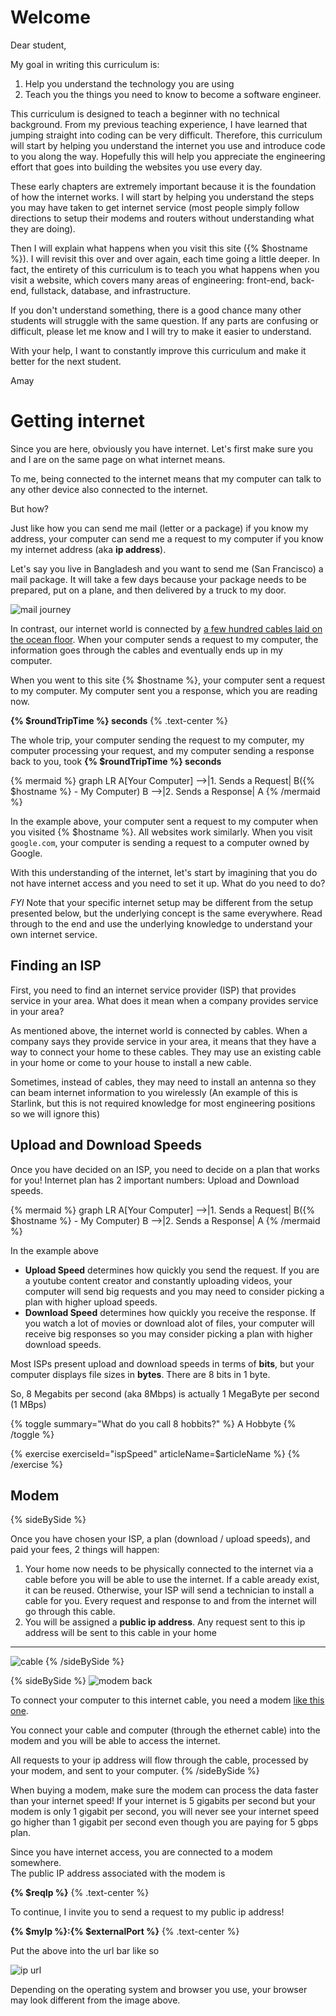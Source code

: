 # Welcome

Dear student,

My goal in writing this curriculum is:

1. Help you understand the technology you are using 
2. Teach you the things you need to know to become a software engineer.

This curriculum is designed to teach a beginner with no technical background. 
From my previous teaching experience, I have learned that jumping straight into coding can be very difficult.
Therefore, this curriculum will start by helping you understand the internet you use and introduce code to you along the way.
Hopefully this will help you appreciate the engineering effort that goes into building the websites you use every day.

These early chapters are extremely important because it is the foundation of how the internet works.
I will start by helping you understand the steps you may have taken to get internet service 
(most people simply follow directions to setup their modems and routers without understanding what they are doing).

Then I will explain what happens when you visit this site ({% $hostname %}).
I will revisit this over and over again, each time going a little deeper. 
In fact, the entirety of this curriculum is to teach you what happens when you visit a website, which covers many areas of engineering: front-end, back-end, fullstack, database, and infrastructure.

If you don't understand something, there is a good chance many other students will struggle with the same question.
If any parts are confusing or difficult, please let me know and I will try to make it easier to understand. 

With your help, I want to constantly improve this curriculum and make it better for the next student.

Amay

# Getting internet

Since you are here, obviously you have internet. Let's first make sure you and I are on the same page on what internet means.

To me, being connected to the internet means that my computer can talk to any other device also connected to the internet. 

But how?

Just like how you can send me mail (letter or a package) if you know my address, your computer can send me a request to my computer if you know my internet address (aka **ip address**).

Let's say you live in Bangladesh and you want to send me (San Francisco) a mail package. It will take a few days because your package needs to be prepared, put on a plane, and then delivered by a truck to my door.

![mail journey](https://v3.amayz.dev/public/uploads/sf-bangladesh.png)

In contrast, our internet world is connected by [a few hundred cables laid on the ocean floor](what-happens-when-you-buy-internet). 
When your computer sends a request to my computer, the information goes through the cables and eventually ends up in my computer.

When you went to this site {% $hostname %}, your computer sent a request to my computer. 
My computer sent you a response, which you are reading now. 

**{% $roundTripTime %} seconds** {% .text-center %}

The whole trip, your computer sending the request to my computer, my computer processing your request, and my computer sending a response back to you, took **{% $roundTripTime %} seconds** 

{% mermaid %}
graph LR
A[Your Computer] -->|1. Sends a Request| B({% $hostname %} - My Computer)
B -->|2. Sends a Response| A
{% /mermaid %} 

In the example above, your computer sent a request to my computer when you visited {% $hostname %}. 
All websites work similarly. When you visit `google.com`, your computer is sending a request to a computer owned by Google.

With this understanding of the internet, let's start by imagining that you do not have internet access and you need to set it up.
What do you need to do? 

*FYI* Note that your specific internet setup may be different from the setup presented below, but the underlying concept is the same everywhere. Read through to the end and use the underlying knowledge to understand your own internet service.

## Finding an ISP
First, you need to find an internet service provider (ISP) that provides service in your area. What does it mean when a company provides service in your area?

As mentioned above, the internet world is connected by cables. 
When a company says they provide service in your area, it means that they have a way to connect your home to these cables. 
They may use an existing cable in your home or come to your house to install a new cable.

Sometimes, instead of cables, they may need to install an antenna so they can beam internet information to you wirelessly (An example of this is Starlink, but this is not required knowledge for most engineering positions so we will ignore this)

## Upload and Download Speeds
Once you have decided on an ISP, you need to decide on a plan that works for you! 
Internet plan has 2 important numbers: Upload and Download speeds. 

{% mermaid %}
graph LR
A[Your Computer] -->|1. Sends a Request| B({% $hostname %} - My Computer)
B -->|2. Sends a Response| A
{% /mermaid %} 

In the example above
* **Upload Speed** determines how quickly you send the request. If you are a youtube content creator and constantly uploading videos, your computer will send big requests and you may need to consider picking a plan with higher upload speeds.
* **Download Speed** determines how quickly you receive the response. If you watch a lot of movies or download alot of files, your computer will receive big responses so you may consider picking a plan with higher download speeds.

Most ISPs present upload and download speeds in terms of **bits**, but your computer displays file sizes in **bytes**. There are 8 bits in 1 byte. 

So, 8 Megabits per second (aka 8Mbps) is actually 1 MegaByte per second (1 MBps)

{% toggle summary="What do you call 8 hobbits?" %}
A Hobbyte
{% /toggle %}

{% exercise exerciseId="ispSpeed" articleName=$articleName %}
{% /exercise %}

## Modem

{% sideBySide %}

Once you have chosen your ISP, a plan (download / upload speeds), and paid your fees, 2 things will happen:
1. Your home now needs to be physically connected to the internet via a cable before you will be able to use the internet. 
If a cable aready exist, it can be reused. Otherwise, your ISP will send a technician to install a cable for you. Every request and response to and from the internet will go through this cable. 
2. You will be assigned a **public ip address**. Any request sent to this ip address will be sent to this cable in your home

---

![cable](https://v3.amayz.dev/public/uploads/comcast-coaxial-cable.png)
{% /sideBySide %}


{% sideBySide %}
![modem back](https://v3.amayz.dev/public/uploads/modem-outlet.png)

To connect your computer to this internet cable, you need a modem [like this one](https://www.amazon.com/ARRIS-SURFboard-SB6183-Docsis-Packaging/dp/B00MA5U1FW/ref=asc_df_B00MA5U1FW/). 

You connect your cable and computer (through the ethernet cable) into the modem and you will be able to access the internet. 

All requests to your ip address will flow through the cable, processed by your modem, and sent to your computer.
{% /sideBySide %}

When buying a modem, make sure the modem can process the data faster than your internet speed! If your internet is 5 gigabits per second but your modem is only 1 gigabit per second, you will never see your internet speed go higher than 1 gigabit per second even though you are paying for 5 gbps plan.

Since you have internet access, you are connected to a modem somewhere.   
The public IP address associated with the modem is 

**{% $reqIp %}** {% .text-center %}

To continue, I invite you to send a request to my public ip address!

**{% $myIp %}:{% $externalPort %}** {% .text-center %}

Put the above into the url bar like so

![ip url](https://v3.amayz.dev/public/uploads/ip-url.png)

Depending on the operating system and browser you use, your browser may look different from the image above.
